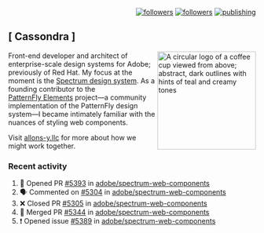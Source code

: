 <p align="right"><a rel="me" href="https://front-end.social/@castastrophe">
    <img alt="followers" title="Follow me on Mastodon" src="https://img.shields.io/mastodon/follow/109297102751309835?domain=https%3A%2F%2Ffront-end.social&label=Follow&logo=mastodon&logoColor=white&style=for-the-badge&labelColor=008080&color=006969"/></a>
  <a href="https://codepen.io/castastrophe/">
    <img alt="followers" title="Follow me on CodePen" src="https://img.shields.io/badge/23-1?color=640464&labelColor=7c007c&style=for-the-badge&logo=codepen&label=Follow"/></a>
<a href="https://castastrophe.medium.com/">
    <img alt="publishing" title="View articles on Medium" src="https://img.shields.io/badge/107-1?color=666&labelColor=444&label=subscribe&logo=medium&logoColor=white&style=for-the-badge"/></a>
</p>

## [&nbsp;Cassondra&nbsp;]

<img align="right" src="https://github-production-user-asset-6210df.s3.amazonaws.com/1840295/253016758-ba468774-1cd3-42c2-8f43-947b5eeb5edf.png" height="200" alt="A circular logo of a coffee cup viewed from above; abstract, dark outlines with hints of teal and creamy tones">

Front-end developer and architect of enterprise-scale design systems for Adobe; previously of Red Hat. My focus at the moment is the [Spectrum design system](https://github.com/adobe/spectrum-css). As a founding contributor to the [PatternFly&nbsp;Elements](https://github.com/patternfly/patternfly-elements) project&mdash;a community implementation of the PatternFly design system&mdash;I became intimately familiar with the nuances of styling web components.

Visit [allons-y.llc](http://allons-y.llc/) for more about how we might work together.

### Recent activity

<!--START_SECTION:activity-->
1. 💪 Opened PR [#5393](https://github.com/adobe/spectrum-web-components/pull/5393) in [adobe/spectrum-web-components](https://github.com/adobe/spectrum-web-components)
2. 🗣 Commented on [#5304](https://github.com/adobe/spectrum-web-components/pull/5304#issuecomment-2824932377) in [adobe/spectrum-web-components](https://github.com/adobe/spectrum-web-components)
3. ❌ Closed PR [#5305](https://github.com/adobe/spectrum-web-components/pull/5305) in [adobe/spectrum-web-components](https://github.com/adobe/spectrum-web-components)
4. 🎉 Merged PR [#5344](https://github.com/adobe/spectrum-web-components/pull/5344) in [adobe/spectrum-web-components](https://github.com/adobe/spectrum-web-components)
5. ❗ Opened issue [#5389](https://github.com/adobe/spectrum-web-components/issues/5389) in [adobe/spectrum-web-components](https://github.com/adobe/spectrum-web-components)
<!--END_SECTION:activity-->
